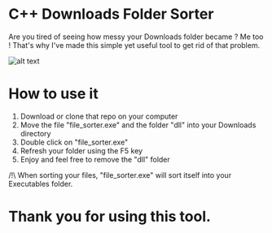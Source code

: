 # C++ Downloads Folder Sorter
Are you tired of seeing how messy your Downloads folder became ? Me too !
That's why I've made this simple yet useful tool to get rid of that problem.

![alt text](https://dev.vruel.fr/filesorter_github.gif)

# How to use it

1. Download or clone that repo on your computer
2. Move the file "file_sorter.exe" and the folder "dll" into your Downloads directory
3. Double click on "file_sorter.exe"
4. Refresh your folder using the F5 key
5. Enjoy and feel free to remove the "dll" folder

/!\ When sorting your files, "file_sorter.exe" will sort itself into your Executables folder.

# Thank you for using this tool.
